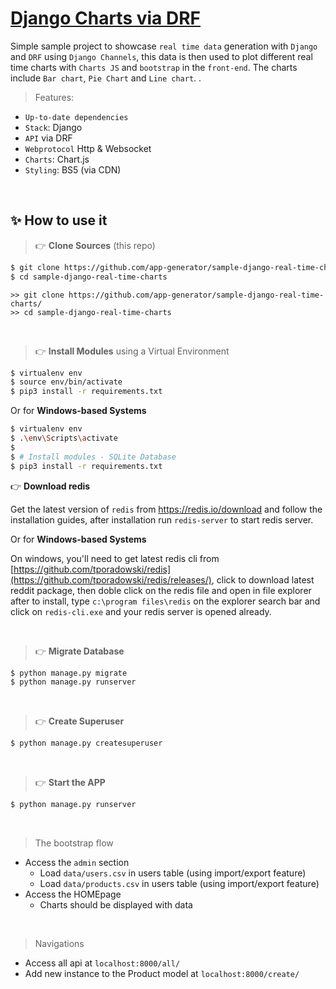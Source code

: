 # [Django Charts via DRF](https://blog.appseed.us/django-charts-via-drf-and-charts-js/)

Simple sample project to showcase  `real time data` generation with `Django` and `DRF` using  `Django Channels`, this data is then used to plot different real time charts with `Charts JS` and `bootstrap` in the `front-end`. The charts include `Bar chart`, `Pie Chart` and `Line chart`.
.



> Features:

- `Up-to-date dependencies`
- `Stack`: Django
- `API` via DRF
- `Webprotocol` Http & Websocket
- `Charts`: Chart.js
- `Styling`: BS5 (via CDN)

<br />


## ✨ How to use it

> 👉 **Clone Sources** (this repo)

```bash
$ git clone https://github.com/app-generator/sample-django-real-time-charts/
$ cd sample-django-real-time-charts
```

```CMD
>> git clone https://github.com/app-generator/sample-django-real-time-charts/
>> cd sample-django-real-time-charts
```

<br />

> 👉 **Install Modules** using a Virtual Environment

```bash
$ virtualenv env
$ source env/bin/activate
$ pip3 install -r requirements.txt
```

Or for **Windows-based Systems**

```bash
$ virtualenv env
$ .\env\Scripts\activate
$
$ # Install modules - SQLite Database
$ pip3 install -r requirements.txt
```

👉 **Download redis**

Get the latest version of `redis` from https://redis.io/download and follow the installation guides, after installation run `redis-server` to start redis server.

Or for **Windows-based Systems**

On windows, you'll need to get latest redis cli from [https://github.com/tporadowski/redis](https://github.com/tporadowski/redis/releases/), click to download latest reddit package, then doble click on the redis file and open in file explorer after to install, type `c:\program files\redis` on the explorer search bar and click on `redis-cli.exe` and your redis server is opened already.

<br />

> 👉 **Migrate Database**

```bash
$ python manage.py migrate
$ python manage.py runserver
```

<br />

> 👉 **Create Superuser**

```bash
$ python manage.py createsuperuser
```

<br />

> 👉 **Start the APP**

```bash
$ python manage.py runserver
```

<br />

> The bootstrap flow

- Access the `admin` section 
  - Load `data/users.csv` in users table (using import/export feature)
  - Load `data/products.csv` in users table (using import/export feature)
- Access the HOMEpage 
  - Charts should be displayed with data

<br />

> Navigations

 - Access all api at  `localhost:8000/all/`
 - Add new instance to the Product model at `localhost:8000/create/`
